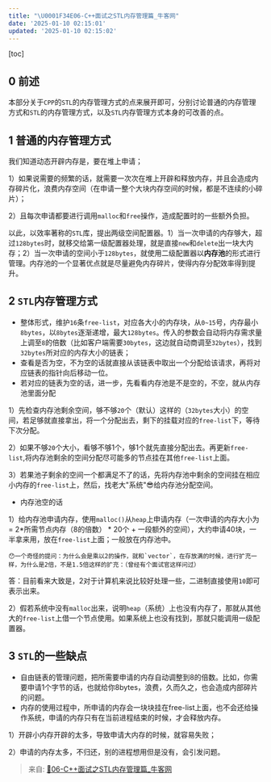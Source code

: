 ```yaml
---
title: "\U0001F34E06-C++面试之STL内存管理篇_牛客网"
date: '2025-01-10 02:15:01'
updated: '2025-01-10 02:15:02'
---
```

[toc]

## 0 前述
本部分关于`CPP`的`STL`的内存管理方式的点来展开即可，分别讨论普通的内存管理方式和`STL`的内存管理方式，以及`STL`内存管理方式本身的可改善的点。

## 1 普通的内存管理方式
我们知道动态开辟内存是，要在堆上申请；

1）如果说需要的频繁的话，就需要一次次在堆上开辟和释放内存，并且会造成内存碎片化，浪费内存空间（在申请一整个大块内存空间的时候，都是不连续的小碎片）；

2）且每次申请都要进行调用`malloc`和`free`操作，造成配置时的一些额外负担。

以此，以效率著称的`STL`库，提出两级空间配置器。1）当一次申请的内存够大，超过`128bytes`时，就移交给第一级配置器处理，就是直接`new`和`delete`出一块大内存；2）当一次申请的空间小于`128bytes`，就使用二级配置器以**内存池**的形式进行管理。内存池的一个显著优点就是尽量避免内存碎片，使得内存分配效率得到提升。

## 2 `STL`内存管理方式
+ 整体形式，维护`16`条`free-list`，对应各大小的内存块，从`0~15`号，内存最小`8bytes`，以`8bytes`逐渐递增，最大`128bytes`。传入的参数会自动将内存需求量上调至`8`的倍数（比如客户端需要`30bytes`，这边就自动商调至`32bytes`），找到`32bytes`所对应的内存大小的链表；
+ 查看是否为空，不为空的话就直接从该链表中取出一个分配给该请求，再将对应链表的指针向后移动一位。
+ 若对应的链表为空的话，进一步，先看看内存池是不是空的，不空，就从内存池里面分配

1）先检查内存池剩余空间，够不够`20`个（默认）这样的（`32bytes`大小）的空间，若足够就直接拿出，将一个分配出去，剩下的挂载对应的`free-list`下，等待下次分配。

2）如果不够`20`个大小，看够不够1个，够1个就先直接分配出去。再更新`free-list`,将内存池剩余的空间分配尽可能多的节点挂在其他`free-list`上面。

3）若果池子剩余的空间一个都满足不了的话，先将内存池中剩余的空间挂在相应小内存的`free-list`上，然后，找老大"系统"😎给内存池分配空间。

+ 内存池空的话

1）给内存池申请内存，使用`malloc()`从`heap`上申请内存（一次申请的内存大小为= 2*所需节点内存（8的倍数） * 20个 + 一段额外的空间），大约申请40块，一半拿来用，放在`free-list`上面；一般放在内存池中。

	😯一个奇怪的提问：为什么会是乘以2的操作，就和`vector`，在存放满的时候，进行扩充一样，为什么是2倍，不是1.5倍这样的扩充：（曾经有个面试官这样问过）

答：目前看来大致是，2对于计算机来说比较好处理一些，二进制直接使用`10`即可表示出来。

2）假若系统中没有`malloc`出来，说明`heap`（系统）上也没有内存了，那就从其他大的`free-list`上借一个节点使用。如果系统上也没有找到，那就只能调用一级配置器。

## 3 `STL`的一些缺点
+ 自由链表的管理问题，把所需要申请的内存自动调整到8的倍数。比如，你需要申请1个字节的话，也就给你8bytes，浪费，久而久之，也会造成内部碎片的问题。
+ 内存的使用过程中，所申请的内存会一块块挂在free-list上面，也不会还给操作系统，申请的内存只有在当前进程结束的时候，才会释放内存。

1）开辟小内存开辟的太多，导致申请大内存的时候，就容易失败；

2）申请的内存太多，不归还，别的进程想用但是没有，会引发问题。

  


> 来自: [🍎06-C++面试之STL内存管理篇_牛客网](https://www.nowcoder.com/discuss/532593976755466240?sourceSSR=users)
>

